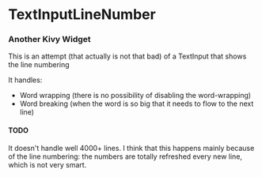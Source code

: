 # TextInputLineNumber

### Another Kivy Widget

This is an attempt (that actually is not that bad) of a TextInput that shows the line numbering

It handles:
- Word wrapping (there is no possibility of disabling the word-wrapping)
- Word breaking (when the word is so big that it needs to flow to the next line)

#### TODO

It doesn't handle well 4000+ lines. I think that this happens mainly because of the line numbering: the numbers are totally refreshed every new line, which is not very smart.